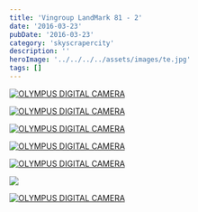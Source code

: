```yaml
---
title: 'Vingroup LandMark 81 - 2'
date: '2016-03-23'
pubDate: '2016-03-23'
category: 'skyscrapercity'
description: ''
heroImage: '../../../../assets/images/te.jpg'
tags: []
---
```


[![OLYMPUS DIGITAL CAMERA](http://malparty.fr/wp-content/uploads/2016/03/P3207083-1024x768.jpg)](http://malparty.fr/wp-content/uploads/2016/03/P3207083.jpg)

[![OLYMPUS DIGITAL CAMERA](http://malparty.fr/wp-content/uploads/2016/03/P3207060-1024x768.jpg)](http://malparty.fr/wp-content/uploads/2016/03/P3207060.jpg)

[![OLYMPUS DIGITAL CAMERA](http://malparty.fr/wp-content/uploads/2016/03/P3207063-1024x768.jpg)](http://malparty.fr/wp-content/uploads/2016/03/P3207063.jpg)

[![OLYMPUS DIGITAL CAMERA](http://malparty.fr/wp-content/uploads/2016/03/P3207064-1024x768.jpg)](http://malparty.fr/wp-content/uploads/2016/03/P3207064.jpg)

[![OLYMPUS DIGITAL CAMERA](http://malparty.fr/wp-content/uploads/2016/03/P3207077-1024x768.jpg)](http://malparty.fr/wp-content/uploads/2016/03/P3207077.jpg)

[![](http://malparty.fr/wp-content/uploads/2016/03/P3207082-Copy-1024x269.jpg)](http://malparty.fr/wp-content/uploads/2016/03/P3207082-Copy.jpg)

[![OLYMPUS DIGITAL CAMERA](http://malparty.fr/wp-content/uploads/2016/03/P3207082-1024x768.jpg)](http://malparty.fr/wp-content/uploads/2016/03/P3207082.jpg)
